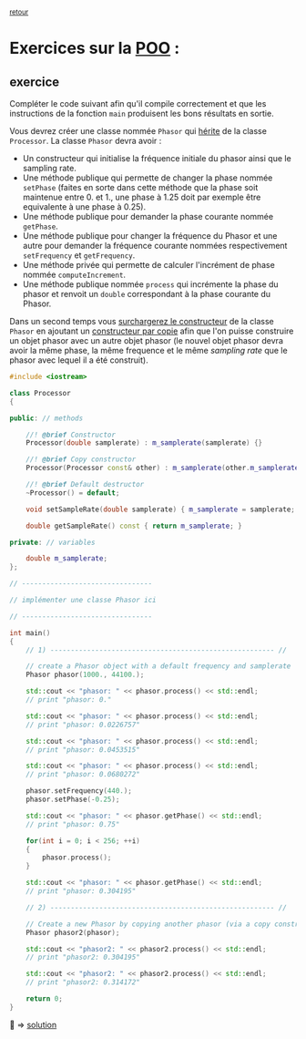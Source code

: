 <p><sup><a href="../readme.md">retour</a></sup></p>

# Exercices sur la [POO](../POO_concepts.md) :

## exercice

Compléter le code suivant afin qu'il compile correctement et que les instructions de la fonction `main` produisent les bons résultats en sortie.  

Vous devrez créer une classe nommée `Phasor` qui [hérite](../POO_inheritance.md) de la classe `Processor`.
La classe `Phasor` devra avoir :
 - Un constructeur qui initialise la fréquence initiale du phasor ainsi que le sampling rate.
 - Une méthode publique qui permette de changer la phase nommée `setPhase` (faites en sorte dans cette méthode que la phase soit maintenue entre 0. et 1., une phase à 1.25 doit par exemple être equivalente à une phase à 0.25).
 - Une méthode publique pour demander la phase courante nommée `getPhase`.
 - Une méthode publique pour changer la fréquence du Phasor et une autre pour demander la fréquence courante nommées respectivement `setFrequency` et `getFrequency`.
 - Une méthode privée qui permette de calculer l'incrément de phase nommée `computeIncrement`.
 - Une méthode publique nommée `process` qui incrémente la phase du phasor et renvoit un `double` correspondant à la phase courante du Phasor.

Dans un second temps vous [surchargerez le constructeur](../POO_object_construction_and_destruction.md#surcharge-de-constructeur) de la classe `Phasor` en ajoutant un [constructeur par copie](../POO_object_construction_and_destruction.md#constructeur-par-copie) afin que l'on puisse construire un objet phasor avec un autre objet phasor (le nouvel objet phasor devra avoir la même phase, la même frequence et le même *sampling rate* que le phasor avec lequel il a été construit).


```cpp
#include <iostream>

class Processor
{

public: // methods

    //! @brief Constructor
    Processor(double samplerate) : m_samplerate(samplerate) {}

    //! @brief Copy constructor
    Processor(Processor const& other) : m_samplerate(other.m_samplerate) {}

    //! @brief Default destructor
    ~Processor() = default;

    void setSampleRate(double samplerate) { m_samplerate = samplerate; }

    double getSampleRate() const { return m_samplerate; }

private: // variables

    double m_samplerate;
};

// --------------------------------

// implémenter une classe Phasor ici

// --------------------------------

int main()
{
    // 1) ------------------------------------------------------- //

    // create a Phasor object with a default frequency and samplerate
    Phasor phasor(1000., 44100.);

    std::cout << "phasor: " << phasor.process() << std::endl;
    // print "phasor: 0."

    std::cout << "phasor: " << phasor.process() << std::endl;
    // print "phasor: 0.0226757"

    std::cout << "phasor: " << phasor.process() << std::endl;
    // print "phasor: 0.0453515"

    std::cout << "phasor: " << phasor.process() << std::endl;
    // print "phasor: 0.0680272"

    phasor.setFrequency(440.);
    phasor.setPhase(-0.25);

    std::cout << "phasor: " << phasor.getPhase() << std::endl;
    // print "phasor: 0.75"

    for(int i = 0; i < 256; ++i)
    {
        phasor.process();
    }

    std::cout << "phasor: " << phasor.getPhase() << std::endl;
    // print "phasor: 0.304195"

    // 2) ------------------------------------------------------- //

    // Create a new Phasor by copying another phasor (via a copy constructor)
    Phasor phasor2(phasor);

    std::cout << "phasor2: " << phasor2.process() << std::endl;
    // print "phasor2: 0.304195"

    std::cout << "phasor2: " << phasor2.process() << std::endl;
    // print "phasor2: 0.314172"

    return 0;
}
```

:eyes: => [solution](solutions/POO_02.md#exercice-01)
